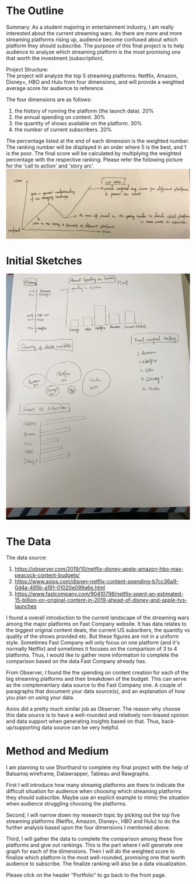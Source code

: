 # The Outline
Summary:
As a student majoring in entertainment industry, I am really interested about the current streaming wars. As there are more and more streaming platforms rising up, audience become confused about which platform they should subscribe. The purpose of this final project is to help audience to analyze which streaming platform is the most promising one that worth the investment (subscription). 

Project Structure:  
The project will analyze the top 5 streaming platforms: Netflix, Amazon, Disney+, HBO and Hulu from four dimensions, and will provide a weighted average score for audience to reference.

The four dimensions are as follows:
1. the history of running the platform (the launch data). 20% 
2. the annual spending on content. 30%
3. the quantity of shows available on the platform. 30%
4. the number of current subscribers. 20%

The percentage listed at the end of each dimension is the weighted number. The ranking number will be displayed in an order where 5 is the best, and 1 is the poor. The final score will be calculated by multiplying the weighted percentage with the respective ranking.
Please refer the following picture for the 'call to action' and 'story arc'.
![Draft](3.jpg)

# Initial Sketches
![Draft](1.jpg)

# The Data
The data source:
1. https://observer.com/2019/10/netflix-disney-apple-amazon-hbo-max-peacock-content-budgets/
2. https://www.axios.com/disney-netflix-content-spending-b7cc36a9-0d4a-495b-a191-01020e099a6e.html
3. https://www.fastcompany.com/90410798/netflix-spent-an-estimated-15-billion-on-original-content-in-2019-ahead-of-disney-and-apple-tvs-launches

I found a overall introduction to the current landscape of the streaming wars among the major platforms on Fast Company website. It has data relates to the biggest original content deals, the current US subsribers, the quantity vs quality of the shows provided etc. But these figures are not in a uniform style. Sometimes Fast Company will only focus on one platform (and it's normally Netflix) and sometimes it focuses on the comparison of 3 to 4 platforms. Thus, I would like to gather more information to complete the comparison based on the data Fast Company already has.

From Observer, I found the the spending on content creation for each of the big streaming platforms and their breakdown of the budget. This can serve as the complementary data source to the Fast Company one.
A couple of paragraphs that document your data source(s), and an explanation of how you plan on using your data. 

Axios did a pretty much similar job as Observer. The reason why choose this data source is to have a well-rounded and relatively non-biased opinion and data support when generating insights based on that. Thus, back-up/supporting data source can be very helpful.

# Method and Medium
I am planning to use Shorthand to complete my final project with the help of Balsamiq wireframe, Datawrapper, Tableau and Rawgraphs.

First I will introduce how many streamig platforms are there to indicate the difficult situation for audience when choosing which streaming platforms they should subscribe. Maybe use an explicit example to mimic the situation when audience struggling choosing the platforms.

Second, I will narrow down my research topic by picking out the top five streaming platforms (Netflix, Amazon, Disney+, HBO and Hulu) to do the further analysis based upon the four dimensions I mentioned above.

Third, I will gather the data to complete the comparison among these five platforms and give out rankings. This is the part where I will generate one graph for each of the dimensions. Then I will do the weighted score to finalize which platform is the most well-rounded, promising one that worth audience to subscribe. The finalize ranking will also be a data visualization.


Please click on the header "Portfolio" to go back to the front page.
